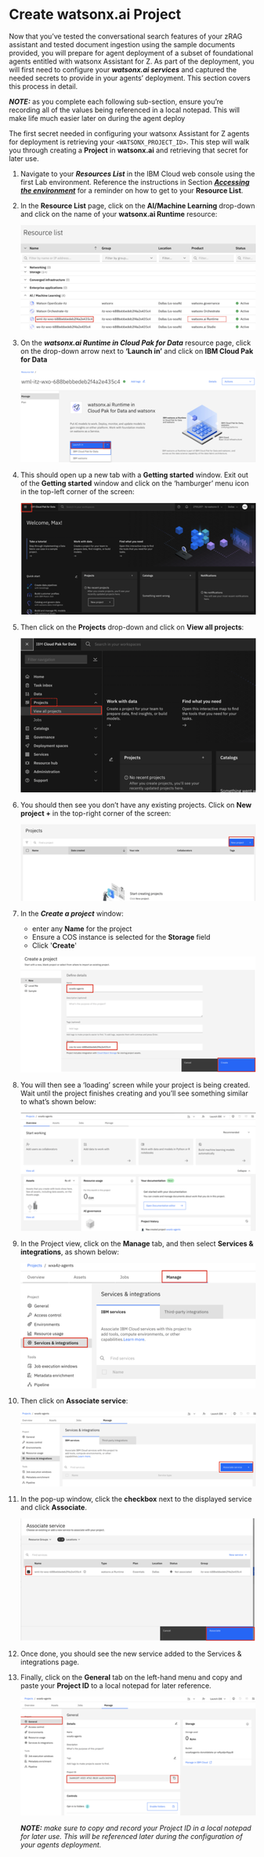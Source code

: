 # Create watsonx.ai Project

Now that you’ve tested the conversational search features of your zRAG assistant and tested document ingestion
using the sample documents provided, you will prepare for agent deployment of a subset of foundational agents
entitled with watsonx Assistant for Z. As part of the deployment, you will first need to configure your ***watsonx.ai
services*** and captured the needed secrets to provide in your agents’ deployment. This section covers this process
in detail.

***NOTE:*** as you complete each following sub-section, ensure you’re recording all of the values being
referenced in a local notepad. This will make life much easier later on during the agent deploy


The first secret needed in configuring your watsonx Assistant for Z agents for deployment is retrieving your
`<WATSONX_PROJECT_ID>`. This step will walk you through creating a **Project** in **watsonx.ai** and retrieving
that secret for later use. 

1. Navigate to your ***Resources List*** in the IBM Cloud web console using the first Lab environment. Reference the instructions in Section ***[Accessing the environment](../techzone/orchestrate.md#accessing-the-environment)*** for a reminder on how to get to your **Resource List**. 

2. In the **Resource List** page, click on the **AI/Machine Learning** drop-down and click on the name of your **watsonx.ai Runtime** resource:
   
    ![](_attachments/watson1.png)

3. On the ***watsonx.ai Runtime in Cloud Pak for Data*** resource page, click on the drop-down arrow next to
**‘Launch in’** and click on **IBM Cloud Pak for Data**

    ![](_attachments/watson2.png)

1. This should open up a new tab with a **Getting started** window. Exit out of the **Getting started** window and click on the ‘hamburger’ menu icon in the top-left corner of the screen:
   
    ![](_attachments/watson3.png)

2. Then click on the **Projects** drop-down and click on **View all projects**:
   
    ![](_attachments/watson4.png)

3. You should then see you don’t have any existing projects. Click on **New project +** in the top-right corner of the screen:
   
    ![](_attachments/watson5.png)

4. In the ***Create a project*** window:

    - enter any **Name** for the project
    - Ensure a COS instance is selected for the **Storage** field
    - Click '**Create**'
  
    ![](_attachments/watson6.png)


8. You will then see a ‘loading’ screen while your project is being created. Wait until the project finishes creating and you’ll see something similar to what’s shown below:
   
    ![](_attachments/watson7.png)

9. In the Project view, click on the **Manage** tab, and then select **Services & integrations**, as shown below:

    ![](_attachments/watson8.png)

10. Then click on **Associate service**:
    
    ![](_attachments/watson9.png)

11. In the pop-up window, click the **checkbox** next to the displayed service and click **Associate**.
    
    ![](_attachments/watson10.png)

12. Once done, you should see the new service added to the Services & integrations page.

13. Finally, click on the **General** tab on the left-hand menu and copy and paste your **Project ID** to a local notepad for later reference.
    
    ![](_attachments/watson11.png)

    ***NOTE:** make sure to copy and record your Project ID in a local notepad for later use. This will be referenced later during the configuration of your agents deployment.*